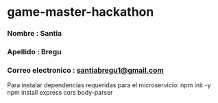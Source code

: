 # game-master-hackathon

### Nombre : Santia
### Apellido : Bregu
### Correo electronico : santiabregu1@gmail.com

Para instalar dependencias requeridas para el microservicio:
npm init -y
npm install express cors body-parser
